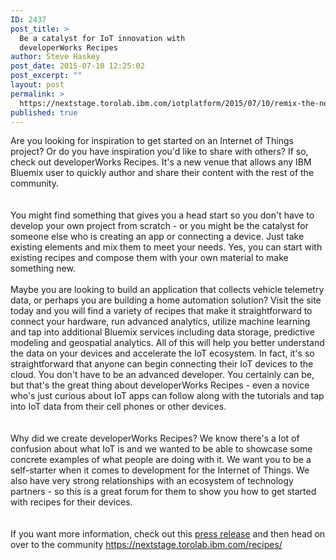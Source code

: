 ```yaml
---
ID: 2437
post_title: >
  Be a catalyst for IoT innovation with
  developerWorks Recipes
author: Steve Haskey
post_date: 2015-07-10 12:25:02
post_excerpt: ""
layout: post
permalink: >
  https://nextstage.torolab.ibm.com/iotplatform/2015/07/10/remix-the-new-home-for-iot-tutorials/
published: true
---
```

Are you looking for inspiration to get started on an Internet of Things project?  Or do you have inspiration you'd like to share with others?  If so, check out developerWorks Recipes.  It's a new venue that allows any IBM Bluemix user to quickly author and share their content with the rest of the community.</br>  
</br>
You might find something that gives you a head start so you don't have to develop your own project from scratch - or you might be the catalyst for someone else who is creating an app or connecting a device. Just take existing elements and mix them to meet your needs.  Yes, you can start with existing recipes and compose them with your own material to make something new.</br> 
</br>
Maybe you are looking to build an application that collects vehicle telemetry data, or perhaps you are building a home automation solution? Visit the site today and you will find a variety of recipes that make it straightforward to connect your hardware, run advanced analytics, utilize machine learning and tap into additional Bluemix services including data storage, predictive modeling and geospatial analytics.  All of this will help you better understand the data on your devices and accelerate the IoT ecosystem.   In fact, it's so straightforward that anyone can begin connecting their IoT devices to the cloud.  You don't have to be an advanced developer.  You certainly can be, but that's the great thing about developerWorks Recipes - even a novice who's just curious about IoT apps can follow along with the tutorials and tap into IoT data from their cell phones or other devices.</br>  
</br>
Why did we create developerWorks Recipes?  We know there's a lot of confusion about what IoT is and we wanted to be able to showcase some concrete examples of what people are doing with it.  We want you to be a self-starter when it comes to development for the Internet of Things.  We also have very strong relationships with an ecosystem of technology partners - so this is a great forum for them to show you how to get started with recipes for their devices.</br>  
</br>
If you want more information, check out this <a target="_blank" href="#">press release</a> and then head on over to the community <a href="https://nextstage.torolab.ibm.com/recipes/tag/iot/?ibm-loves=true">https://nextstage.torolab.ibm.com/recipes/</a></br>